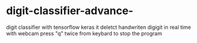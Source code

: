 # digit-classifier-advance-
digit classifier with tensorflow keras
it deletct handwriten digigit in real time with webcam
press "q" twice from keybard to stop the program
